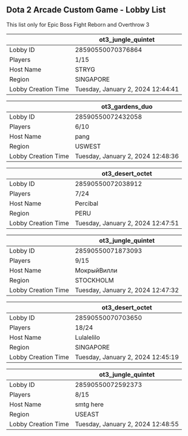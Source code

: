 ## Dota 2 Arcade Custom Game - Lobby List

This list only for Epic Boss Fight Reborn and Overthrow 3

|  | ot3_jungle_quintet |
| ------ | ------ |
| Lobby ID | 28590550070376864 |
| Players | 1/15 |
| Host Name | STRYG |
| Region | SINGAPORE |
| Lobby Creation Time | Tuesday, January 2, 2024 12:44:41 |


|  | ot3_gardens_duo |
| ------ | ------ |
| Lobby ID | 28590550072432058 |
| Players | 6/10 |
| Host Name | pang |
| Region | USWEST |
| Lobby Creation Time | Tuesday, January 2, 2024 12:48:36 |


|  | ot3_desert_octet |
| ------ | ------ |
| Lobby ID | 28590550072038912 |
| Players | 7/24 |
| Host Name | Percibal |
| Region | PERU |
| Lobby Creation Time | Tuesday, January 2, 2024 12:47:51 |


|  | ot3_jungle_quintet |
| ------ | ------ |
| Lobby ID | 28590550071873093 |
| Players | 9/15 |
| Host Name | МокрыйВилли |
| Region | STOCKHOLM |
| Lobby Creation Time | Tuesday, January 2, 2024 12:47:32 |


|  | ot3_desert_octet |
| ------ | ------ |
| Lobby ID | 28590550070703650 |
| Players | 18/24 |
| Host Name | Lulalelilo |
| Region | SINGAPORE |
| Lobby Creation Time | Tuesday, January 2, 2024 12:45:19 |


|  | ot3_jungle_quintet |
| ------ | ------ |
| Lobby ID | 28590550072592373 |
| Players | 8/15 |
| Host Name | smtg here |
| Region | USEAST |
| Lobby Creation Time | Tuesday, January 2, 2024 12:48:55 |


